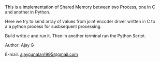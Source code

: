 This is a implementation of Shared Memory between two Process, one in C and another in Python.

Here we try to send array of values from joint encoder driver written in C to a a python process for susbsequent processing.

Build write.c and run it.
Then in another terminal run the Python Script.


Author: Ajay G

E-mail: ajaygunalan1995@gmail.com

